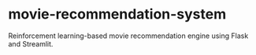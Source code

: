 # movie-recommendation-system
Reinforcement learning-based movie recommendation engine using Flask and Streamlit.
